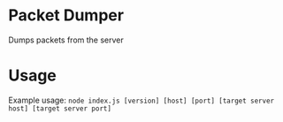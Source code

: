 # Packet Dumper

Dumps packets from the server

# Usage

Example usage: ```node index.js [version] [host] [port] [target server host] [target server port]```

